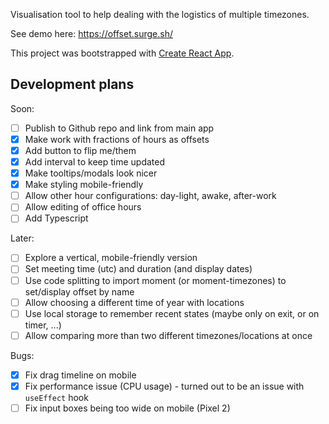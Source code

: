 Visualisation tool to help dealing with the logistics of multiple timezones. 

See demo here: https://offset.surge.sh/

This project was bootstrapped with [Create React App](https://github.com/facebook/create-react-app).

## Development plans

Soon:
- [ ] Publish to Github repo and link from main app
- [x] Make work with fractions of hours as offsets
- [x] Add button to flip me/them
- [x] Add interval to keep time updated
- [x] Make tooltips/modals look nicer
- [x] Make styling mobile-friendly
- [ ] Allow other hour configurations: day-light, awake, after-work
- [ ] Allow editing of office hours
- [ ] Add Typescript

Later:
- [ ] Explore a vertical, mobile-friendly version
- [ ] Set meeting time (utc) and duration (and display dates)
- [ ] Use code splitting to import moment (or moment-timezones) to set/display offset by name
- [ ] Allow choosing a different time of year with locations
- [ ] Use local storage to remember recent states (maybe only on exit, or on timer, ...)
- [ ] Allow comparing more than two different timezones/locations at once

Bugs:
- [x] Fix drag timeline on mobile
- [x] Fix performance issue (CPU usage) - turned out to be an issue with `useEffect` hook
- [ ] Fix input boxes being too wide on mobile (Pixel 2)
